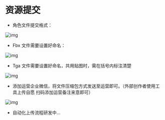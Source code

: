 # 资源提交 

- 角色文件提交格式：

![img](https://arkimg.ark.online/1691145609054-3.png)

- Fbx 文件需要设置好命名：

![img](https://arkimg.ark.online/1691145609054-1.png)

- Tga 文件需要设置好命名，共用贴图时，需在括号内标注清楚

![img](https://arkimg.ark.online/1691145609054-2.png)



- 添加运营企业微信，将文件压缩包方式发送至运营即可。（外部创作者使用工具上传自愿 扫码添加运营备注来意即可）

![img](https://arkimg.ark.online/1691391190078-5.jpeg)

- 自动化上传流程研发中...